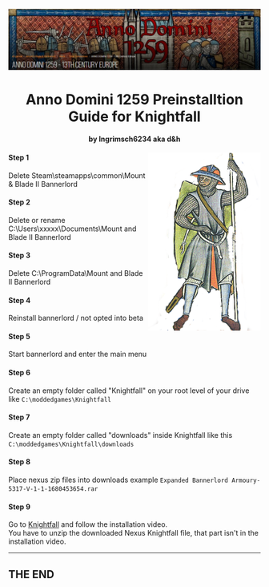 ![](https://github.com/Knightfall-dh/AD1259BL1.1.5/blob/main/png/1259.png?raw=true)
# <h1 align="center" id="heading">Anno Domini 1259 Preinstalltion Guide for Knightfall </h1>
#### <h4 align="center" id="heading"> by Ingrimsch6234 aka d&h</h4>  


 
<img align="right" width="225" height="355" src="https://github.com/Knightfall-dh/Knightfall1.1.3/blob/main/images/spearguy.png?raw=true"> 


#### Step 1  
Delete Steam\steamapps\common\Mount & Blade II Bannerlord
#### Step 2
Delete or rename C:\Users\xxxxx\Documents\Mount and Blade II Bannerlord
#### Step 3
Delete C:\ProgramData\Mount and Blade II Bannerlord
#### Step 4
Reinstall bannerlord / not opted into beta
#### Step 5
Start bannerlord and enter the main menu
#### Step 6
Create an empty folder called "Knightfall" on your root level of your drive like `C:\moddedgames\Knightfall`
#### Step 7
Create an empty folder called "downloads" inside Knightfall like this `C:\moddedgames\Knightfall\downloads`
#### Step 8
Place nexus zip files into downloads example `Expanded Bannerlord Armoury-5317-V-1-1-1680453654.rar`
#### Step 9
Go to [Knightfall](https://www.nexusmods.com/mountandblade2bannerlord/mods/5451) and follow the installation video.   
You have to unzip the downloaded Nexus Knightfall file, that part isn't in the installation video.




***************************************************************************************************   


## THE END
